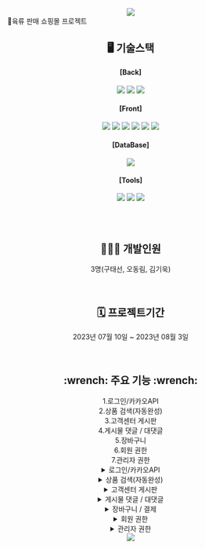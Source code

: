 <div align=center>
<img src="https://capsule-render.vercel.app/api?type=waving&color=auto&height=200&section=header&text=Meat_Rule&fontSize=90" />
</div>
  🍗육류 판매 쇼핑몰 프로젝트

<div align=center>
 <h2>🖥️ 기술스택</h2>
</div>
<div align=center>
<h4>[Back]</h4>
<img src="https://img.shields.io/badge/java-007396?style=flat&logo=java&logoColor=white"> <img src="https://img.shields.io/badge/springboot-6DB33F?style=flat&logo=springboot&logoColor=white"> <img src="https://img.shields.io/badge/Tomcat-F8DC75?style=flat&logo=ApacheTomcat&logoColor=white" /><br>

#### [Front]
<img src="https://img.shields.io/badge/html5-E34F26?style=flat&logo=html5&logoColor=white"> <img src="https://img.shields.io/badge/css-1572B6?style=flat&logo=css3&logoColor=white"> <img src="https://img.shields.io/badge/javascript-F7DF1E?style=flat&logo=javascript&logoColor=black"> <img src="https://img.shields.io/badge/CSS3-1572B6?style=flat&logo=CSS3&logoColor=white" />
<img src="https://img.shields.io/badge/jquery-0769AD?style=flat&logo=jquery&logoColor=white"> <img src="https://img.shields.io/badge/bootstrap-7952B3?style=flat&logo=bootstrap&logoColor=white"><br>


#### [DataBase]
<img src="https://img.shields.io/badge/mysql-4479A1?style=flat&logo=mysql&logoColor=white"><br>


#### [Tools]
<img src="https://img.shields.io/badge/github-181717?style=flat&logo=github&logoColor=white"> <img src="https://img.shields.io/badge/git-F05032?style=flat&logo=git&logoColor=white">
<img src="https://img.shields.io/badge/Notion-333317?style=flat&logo=Notion&logoColor=white" />
</div>
<br>
<br>
<div align=center>
	<h2>👩‍👧‍👦 개발인원</h2>
	3명(구태선, 오동림, 김기욱)
</div>

<br>
<br>
<div align=center>
	<h2>🗓️ 프로젝트기간</h2>
	2023년 07월 10일 ~ 2023년 08월 3일
</div>
<br>
<br>

<div align=center>
	<h2>:wrench: 주요 기능 :wrench:</h2>
		1.로그인/카카오API<br>
		2.상품 검색(자동완성)<br>
		3.고객센터 게시판<br>
		4.게시물 댓글 / 대댓글<br>
		5.장바구니<br>
		6.회원 권한<br>
		7.관리자 권한 <br>
<div align=center>
	
<details>
<summary>로그인/카카오API</summary>
<div markdown="5">

회원 로그인
![login](https://github.com/grapejuic2/meatRule_boot/assets/122254607/e59e5926-676e-442e-ba1d-11a021905f7e)

관리자 로그인

</div>
</details>

<details>
<summary>상품 검색(자동완성)</summary>
<div markdown="1">

![장바구니-결제](https://github.com/grapejuic2/meatRule_boot/assets/122254607/1406e5c6-7f3c-4513-8a3b-aa874cd8a6f6)

</div>
</details>

<details>
<summary>고객센터 게시판</summary>
<div markdown="1">

![장바구니-결제](https://github.com/grapejuic2/meatRule_boot/assets/122254607/1406e5c6-7f3c-4513-8a3b-aa874cd8a6f6)

</div>
</details>

<details>
<summary>게시물 댓글 / 대댓글</summary>
<div markdown="1">

![댓글](https://github.com/grapejuic2/meatRule_boot/assets/122254607/fa4a725c-2b0f-4797-92ed-0e1f4998be10)

</div>
</details>


<details>
<summary>장바구니 / 결제</summary>
<div markdown="1">

![장바구니-결제](https://github.com/grapejuic2/meatRule_boot/assets/122254607/1406e5c6-7f3c-4513-8a3b-aa874cd8a6f6)

</div>
</details>


<details>
<summary>회원 권한</summary>
<div markdown="1">

![회원관리](https://github.com/grapejuic2/meatRule_boot/assets/122254607/d34ae190-cd9a-440c-9378-a6c1b088e5a1)

</div>
</details>

<details>
<summary>관리자 권한</summary>
<div markdown="1">

![관리자](https://github.com/grapejuic2/meatRule_boot/assets/122254607/cbf364d7-1f7f-46db-9f18-d544dd1e357e)

</div>
</details>



</div>
</div>

<div align=center>
<img src="https://capsule-render.vercel.app/api?type=waving&color=auto&height=200&section=footer&fontSize=90" />
</div>
